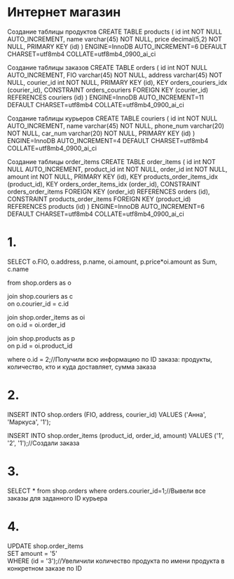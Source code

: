 # Интернет магазин
Создание таблицы продуктов
CREATE TABLE products (
id int NOT NULL AUTO_INCREMENT,
name varchar(45) NOT NULL,
price decimal(5,2) NOT NULL,
PRIMARY KEY (id)
) ENGINE=InnoDB AUTO_INCREMENT=6 DEFAULT CHARSET=utf8mb4 COLLATE=utf8mb4_0900_ai_ci

Создание таблицы заказов
CREATE TABLE orders (
id int NOT NULL AUTO_INCREMENT,
FIO varchar(45) NOT NULL,
address varchar(45) NOT NULL,
courier_id int NOT NULL,
PRIMARY KEY (id),
KEY orders_couriers_idx (courier_id),
CONSTRAINT orders_couriers FOREIGN KEY (courier_id) REFERENCES couriers (id)
) ENGINE=InnoDB AUTO_INCREMENT=11 DEFAULT CHARSET=utf8mb4 COLLATE=utf8mb4_0900_ai_ci

Создание таблицы курьеров
CREATE TABLE couriers (
id int NOT NULL AUTO_INCREMENT,
name varchar(45) NOT NULL,
phone_num varchar(20) NOT NULL,
car_num varchar(20) NOT NULL,
PRIMARY KEY (id)
) ENGINE=InnoDB AUTO_INCREMENT=4 DEFAULT CHARSET=utf8mb4 COLLATE=utf8mb4_0900_ai_ci

Создание таблицы order_items
CREATE TABLE order_items (
id int NOT NULL AUTO_INCREMENT,
product_id int NOT NULL,
order_id int NOT NULL,
amount int NOT NULL,
PRIMARY KEY (id),
KEY products_order_items_idx (product_id),
KEY orders_order_items_idx (order_id),
CONSTRAINT orders_order_items FOREIGN KEY (order_id) REFERENCES orders (id),
CONSTRAINT products_order_items FOREIGN KEY (product_id) REFERENCES products (id)
) ENGINE=InnoDB AUTO_INCREMENT=6 DEFAULT CHARSET=utf8mb4 COLLATE=utf8mb4_0900_ai_ci


# 1.  
SELECT o.FIO, o.address, p.name, oi.amount, p.price*oi.amount as Sum, c.name   

from shop.orders as o  

join shop.couriers as c  
on o.courier_id = c.id  

join shop.order_items as oi  
on o.id = oi.order_id  

join shop.products as p  
on p.id = oi.product_id  

where o.id = 2;//Получили всю информацию по ID заказа: продукты, количество, кто и куда доставляет, сумма заказа

# 2.
INSERT INTO shop.orders (FIO, address, courier_id) VALUES ('Анна', 'Маркуса', '1');

INSERT INTO shop.order_items (product_id, order_id, amount) VALUES ('1', '2', '1');//Создали заказа

# 3.
SELECT * from shop.orders where orders.courier_id=1;//Вывели все заказы для заданного ID курьера

# 4.
UPDATE shop.order_items  
SET amount = '5'  
WHERE (id = '3');//Увеличили количество продукта по имени продукта в конкретном заказе по ID


